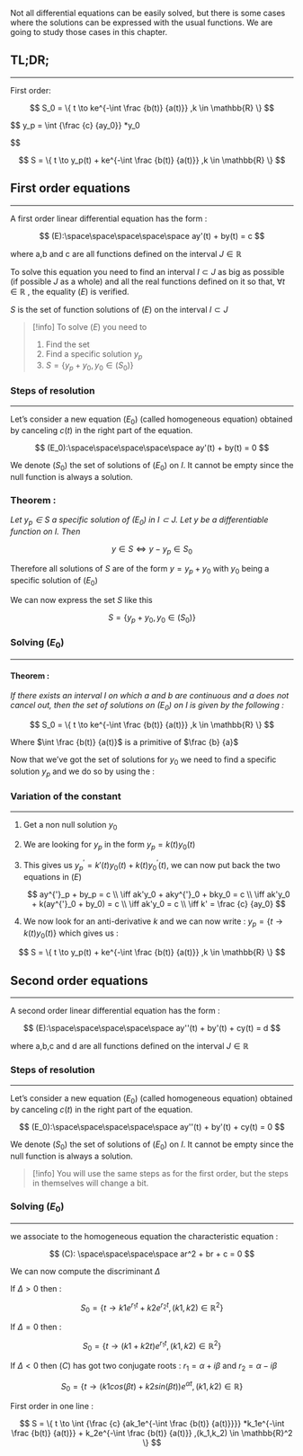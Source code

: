 
Not all differential equations can be easily solved, but there is some cases where the solutions can be expressed with the usual functions. We are going to study those cases in this chapter.

## TL;DR;
---

First order:

$$ S_0 = \{ t \to ke^{-\int \frac {b(t)} {a(t)}} ,k \in \mathbb{R} \} $$

$$ y_p = \int {\frac {c} {ay_0}} *y_0

$$

$$ S = \{ t \to y_p(t) + ke^{-\int \frac {b(t)} {a(t)}} ,k \in \mathbb{R} \} $$

## First order equations
---

A first order linear differential equation has the form :

$$ (E):\space\space\space\space\space ay'(t) + by(t) = c $$

where a,b and c are all functions defined on the interval $J \in \mathbb{R}$

To solve this equation you need to find an interval $I \subset J$ as big as possible (if possible $J$ as a whole) and all the real functions defined on it so that, $\forall t \in \mathbb{R}$ , the equality $(E)$ is verified.

$S$ is the set of function solutions of $(E)$ on the interval $I \subset J$

>[!info]
>To solve $(E)$ you need to
>1. Find the set 
>2. Find a specific solution $y_p$
>3. $S = \{y_p + y_0, y_0 \in (S_0)\}$


### Steps of resolution
---

Let’s consider a new equation $(E_0)$ (called homogeneous equation) obtained by canceling $c(t)$ in the right part of the equation.

$$ (E_0):\space\space\space\space\space ay'(t) + by(t) = 0 $$

We denote $(S_0)$ the set of solutions of $(E_0)$ on $I$. It cannot be empty since the null function is always a solution.

### Theorem :

_Let $y_p \in S$ a specific solution of $(E_0)$ in $I \subset J$. Let $y$ be a differentiable function on $I$. Then_

$$ y \in S \iff y - y_p \in S_0 $$

Therefore all solutions of $S$ are of the form $y = y_p + y_0$ with $y_0$ being a specific solution of $(E_0)$

We can now express the set $S$ like this

$$ S = \{y_p + y_0, y_0 \in (S_0)\} $$

### Solving $(E_0)$
---

#### Theorem :

_If there exists an interval $I$ on which $a$ and $b$ are continuous and $a$ does not cancel out, then the set of solutions on $(E_0)$ on $I$ is given by the following :_

$$ S_0 = \{ t \to ke^{-\int \frac {b(t)} {a(t)}} ,k \in \mathbb{R} \} $$

Where $\int \frac {b(t)} {a(t)}$ is a primitive of $\frac {b} {a}$

Now that we’ve got the set of solutions for $y_0$ we need to find a specific solution $y_p$ and we do so by using the :

### Variation of the constant
---

1. Get a non null solution $y_0$
    
2. We are looking for $y_p$ in the form $y_p = k(t)y_0(t)$
    
3. This gives us $y^{'}_p = k'(t)y_0(t) + k(t)y^{'}_0(t)$, we can now put back the two equations in $(E)$
    
    $$ ay^{'}_p + by_p = c \\ \iff ak'y_0 + aky^{'}_0 + bky_0 = c \\ \iff ak'y_0 + k(ay^{'}_0 + by_0) = c \\ \iff ak'y_0 = c \\ \iff k' = \frac {c} {ay_0} $$
    
4. We now look for an anti-derivative $k$ and we can now write : $y_p = \{ t \to k(t)y_0(t) \}$ which gives us :
    

$$ S = \{ t \to y_p(t) + ke^{-\int \frac {b(t)} {a(t)}} ,k \in \mathbb{R} \} $$

## Second order equations
---

A second order linear differential equation has the form :

$$ (E):\space\space\space\space\space ay''(t) + by'(t) + cy(t) = d $$

where a,b,c and d are all functions defined on the interval $J \in \mathbb{R}$

### Steps of resolution
---

Let’s consider a new equation $(E_0)$ (called homogeneous equation) obtained by canceling $c(t)$ in the right part of the equation.

$$ (E_0):\space\space\space\space\space ay''(t) + by'(t) + cy(t) = 0 $$

We denote $(S_0)$ the set of solutions of $(E_0)$ on $I$. It cannot be empty since the null function is always a solution.

>[!info]
> You will use the same steps as for the first order, but the steps in themselves will change a bit.


### Solving $(E_0)$
---

we associate to the homogeneous equation the characteristic equation :

$$ (C): \space\space\space\space ar^2 + br + c = 0 $$

We can now compute the discriminant $\Delta$

If $\Delta > 0$ then :

$$ S_0 = \{ t \to k1e^{{r_1}t} + k2e^{{r_2}t} ,(k1, k2) \in \mathbb{R}^2 \} $$

If $\Delta = 0$ then :

$$ S_0 = \{ t \to (k1 + k2t) e^{{r_1}t} ,(k1, k2) \in \mathbb{R}^2 \} $$

If $\Delta < 0$ then $(C)$ has got two conjugate roots : $r_1 = \alpha + i\beta$ and $r_2 = \alpha - i\beta$

$$ S_0 = \{ t \to (k1cos(\beta t) + k2sin(\beta t)) e^{\alpha t} ,(k1, k2) \in \mathbb{R} \} $$

First order in one line :

$$ S = \{ t \to \int {\frac {c} {ak_1e^{-\int \frac {b(t)} {a(t)}}}} *k_1e^{-\int \frac {b(t)} {a(t)}} + k_2e^{-\int \frac {b(t)} {a(t)}} ,(k_1,k_2) \in \mathbb{R}^2 \} $$